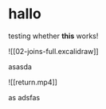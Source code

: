 # hallo

testing whether **this** works!

![[02-joins-full.excalidraw]]

asasda

![[return.mp4]]

as adsfas

<ModCalc />
